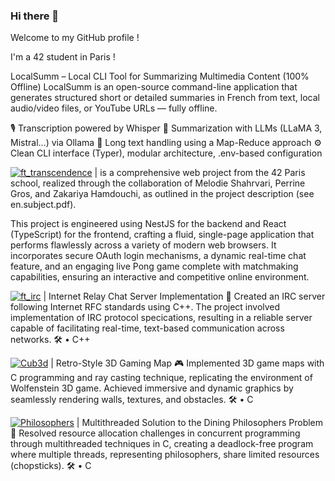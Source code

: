 ### Hi there 👋

Welcome to my GitHub profile !

I'm a 42 student in Paris !

LocalSumm – Local CLI Tool for Summarizing Multimedia Content (100% Offline)
LocalSumm is an open-source command-line application that generates structured short or detailed summaries in French from text, local audio/video files, or YouTube URLs — fully offline.

🎙️ Transcription powered by Whisper
🦙 Summarization with LLMs (LLaMA 3, Mistral...) via Ollama
🧩 Long text handling using a Map-Reduce approach
⚙️ Clean CLI interface (Typer), modular architecture, .env-based configuration

[![ft_transcendence](https://img.shields.io/badge/ft__transcende%20-00755E)](https://github.com/H-Zak/ft_transcendence)
 | is a comprehensive web project from the 42 Paris school, realized through the collaboration of Melodie Shahrvari, Perrine Gros, and Zakariya Hamdouchi, as outlined in the project description (see en.subject.pdf).

This project is engineered using NestJS for the backend and React (TypeScript) for the frontend, crafting a fluid, single-page application that performs flawlessly across a variety of modern web browsers. It incorporates secure OAuth login mechanisms, a dynamic real-time chat feature, and an engaging live Pong game complete with matchmaking capabilities, ensuring an interactive and competitive online environment.

[![ft_irc](https://img.shields.io/badge/ft__irc%20-00755E)](https://github.com/H-Zak/irc_42) | Internet Relay Chat Server Implementation 📡
Created an IRC server following Internet RFC standards using C++. The project involved implementation of IRC protocol specications, resulting in a reliable server capable of facilitating real-time, text-based communication across networks.
🛠️ • C++

[![Cub3d](https://img.shields.io/badge/cub3d%20-00755E)](https://github.com/H-Zak/Cube3d) | Retro-Style 3D Gaming Map 🎮
Implemented 3D game maps with C programming and ray casting technique, replicating the environment of Wolfenstein 3D game. Achieved immersive and dynamic graphics by seamlessly rendering walls, textures, and obstacles.
🛠️ • C

[![Philosophers](https://img.shields.io/badge/Philosophers%20-00755E)](https://github.com/H-Zak/philo_42) | Multithreaded Solution to the Dining Philosophers Problem 🥢
Resolved resource allocation challenges in concurrent programming through multithreaded techniques in C, creating a deadlock-free program where multiple threads, representing philosophers, share limited resources (chopsticks).
🛠️ • C
<!--
**Zheylkoss/Zheylkoss** is a ✨ _special_ ✨ repository because its `README.md` (this file) appears on your GitHub profile.

Here are some ideas to get you started:

- 🔭 I’m currently working on ...
- 🌱 I’m currently learning C++, and soon front end and back end 
- 👯 I’m looking to collaborate on ...
- 🤔 I’m looking for help with ...
- 💬 Ask me about ...
- 📫 How to reach me: ...
- 😄 Pronouns: ...
- ⚡ Fun fact: ...
-->
